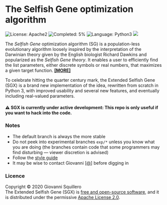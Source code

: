 The Selfish Gene optimization algorithm
=======================================

![License: Apache2](https://img.shields.io/badge/license-apache2-green.svg)
![Completed: 5%](https://img.shields.io/badge/status-work%20in%20progress%20-yellowgreen.svg)
![Language: Python3](https://img.shields.io/badge/language-python3-blue.svg)
![](https://www.google-analytics.com/collect?v=1&t=pageview&tid=UA-28094298-5&cid=4f34399f-f437-4f67-9390-61c649f9b8b2&dl=https%3A%2F%2Fgithub.com%2Fsquillero%2Fsgx%2F)

The *Selfish Gene* optimization algorithm (SG) is a population-less evolutionary algorithm loosely inspired by the interpretation of the Darwinian theory given by the English biologist Richard Dawkins and popularized as the *Selfish Gene theory*. It enables a user to efficiently find the list parameters, either discrete symbols or real numbers, that maximizes a given target function. [**[MORE]**](history.md)

To celebrate hitting the quarter century mark, the Extended Selfish Gene (SGX) is a brand new implementation of the idea, rewritten from scratch in Python 3, with improved usability and several new features, and eventually including real-valued parameters.

#### :warning: SGX is currently under active development: This repo is only useful if you want to hack into the code.

### Notes

* The default branch is always the more stable
* Do not peek into experimental branches `exp/*` unless you know what you are doing (the branches contain code that some programmers may find disturbing — viewer discretion is advised)
* Follow the [style guide](https://github.com/squillero/style/blob/master/python.md)
* It may be wise to contact Giovanni [[@](mailto:giovanni.squillero@polito.it)] before digging in

### Licence

Copyright © 2020 Giovanni Squillero  
The Extended Selfish Gene (SGX) is [free and open-source software](https://en.wikipedia.org/wiki/Free_and_open-source_software), and it is distributed under the permissive [Apache License 2.0](https://www.tldrlegal.com/l/apache2).
